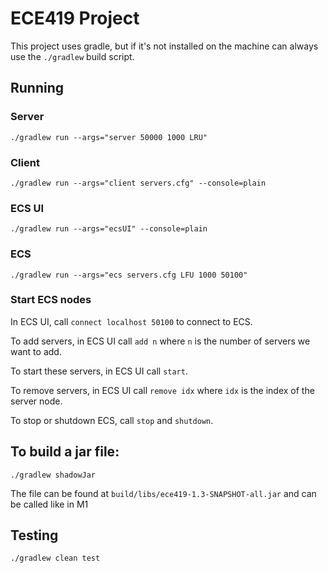 # ECE419 Project
This project uses gradle, but if it's not installed on the machine can always use the `./gradlew` build script.

## Running
### Server
`./gradlew run --args="server 50000 1000 LRU"`
### Client
`./gradlew run --args="client servers.cfg" --console=plain`
### ECS UI
`./gradlew run --args="ecsUI" --console=plain`
### ECS
`./gradlew run --args="ecs servers.cfg LFU 1000 50100"`
### Start ECS nodes
In ECS UI, call ```connect localhost 50100``` to connect to ECS. 

To add servers, in ECS UI call ```add n``` where ```n``` is the number of servers we want to add.

To start these servers, in ECS UI call ```start```.

To remove servers, in ECS UI call ```remove idx``` where ```idx``` is the index of the server node.

To stop or shutdown ECS, call ```stop``` and ```shutdown```.
## To build a jar file:
```./gradlew shadowJar```

The file can be found at `build/libs/ece419-1.3-SNAPSHOT-all.jar` and can be called like in M1

## Testing
`./gradlew clean test`